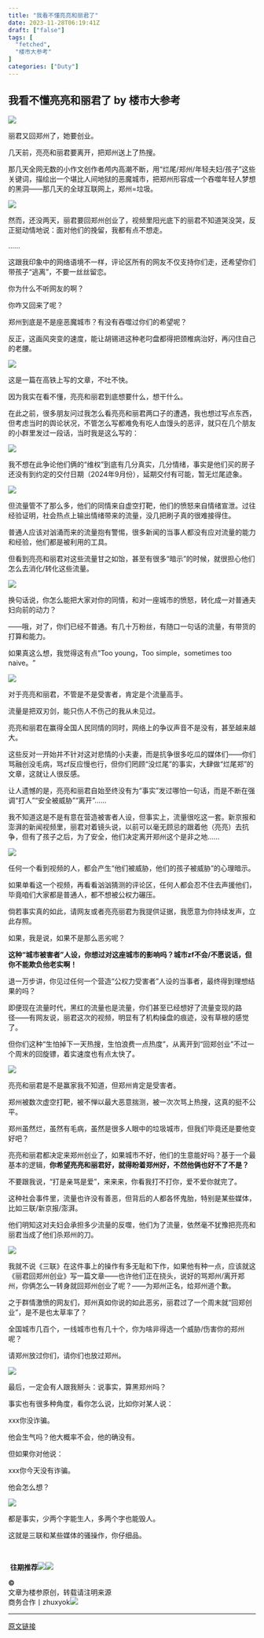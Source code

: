 ```yaml
---
title: "我看不懂亮亮和丽君了"
date: 2023-11-28T06:19:41Z
draft: ["false"]
tags: [
  "fetched",
  "楼市大参考"
]
categories: ["Duty"]
---
```

我看不懂亮亮和丽君了 by 楼市大参考
------
<div><section><img data-cropselx1="0" data-cropselx2="546" data-cropsely1="0" data-cropsely2="690" data-imgfileid="100016955" data-ratio="0.6074074074074074" data-s="300,640" data-src="https://mmbiz.qpic.cn/sz_mmbiz_jpg/yJtvFcUQd3YZRXqicW2j5q9KUj6gr0UcbWOyIVvhZV6n54cSLNcMHtXpV9v6T3LqwXBAGibWoyT5VOmML71eNCOw/640?wx_fmt=jpeg&amp;from=appmsg" data-type="jpeg" data-w="1080" src="https://mmbiz.qpic.cn/sz_mmbiz_jpg/yJtvFcUQd3YZRXqicW2j5q9KUj6gr0UcbWOyIVvhZV6n54cSLNcMHtXpV9v6T3LqwXBAGibWoyT5VOmML71eNCOw/640?wx_fmt=jpeg&amp;from=appmsg"></section><p><span>丽君又回郑州了，她要创业。<br></span></p><p><span>几天前，亮亮和丽君要离开，把郑州送上了热搜。<p></p></span></p><p><span><span dir="LTR">那几天全网无数的小作文创作者颅内高潮不断，用</span><span dir="LTR">“</span><span dir="LTR"><span>烂尾</span><span>/</span><span>郑州</span><span>/</span><span>年轻夫妇</span><span>/</span><span>孩子</span></span><span dir="LTR">”</span><span dir="LTR">这些关键词，描绘出一个堪比人间地狱的恶魔城市，把郑州形容成一个吞噬年轻人梦想的黑洞</span><span dir="LTR">——</span><span dir="LTR"><span>那几天的全球互联网上，郑州</span><span>=</span><span>垃圾。</span></span></span></p><section><img data-cropselx1="0" data-cropselx2="546" data-cropsely1="0" data-cropsely2="207" data-imgfileid="100016975" data-ratio="0.5916666666666667" data-s="300,640" data-src="https://mmbiz.qpic.cn/sz_mmbiz_jpg/yJtvFcUQd3YZRXqicW2j5q9KUj6gr0Ucbr8mRBGHdiaETUb2dqoTcCEUs637XIhhiaXwRdhhNIXlBAEMxzLQzTm3Q/640?wx_fmt=jpeg&amp;from=appmsg" data-type="png" data-w="1080" src="https://mmbiz.qpic.cn/sz_mmbiz_jpg/yJtvFcUQd3YZRXqicW2j5q9KUj6gr0Ucbr8mRBGHdiaETUb2dqoTcCEUs637XIhhiaXwRdhhNIXlBAEMxzLQzTm3Q/640?wx_fmt=jpeg&amp;from=appmsg"><span></span></section><p><span>然而，还没两天，丽君要回郑州创业了，视频里阳光底下的丽君不知道哭没哭，反正挺动情地说：面对他们的挽留，我都有点不想走。<p></p></span></p><p><span><span dir="LTR">……</span><span><p></p></span></span></p><p><span><span dir="LTR">这跟我印象中的网络语境不一样，评论区所有的网友不仅支持你们走，还希望你们带孩子</span><span dir="LTR">“</span><span dir="LTR">逃离</span><span dir="LTR">”</span><span dir="LTR">，不要一丝丝留恋。</span></span><span><p></p></span></p><p><span>你为什么不听网友的啊？<p></p></span></p><p><span>你咋又回来了呢？<p></p></span></p><p><span>郑州到底是不是座恶魔城市？有没有吞噬过你们的希望呢？<p></p></span></p><p><span>反正，这画风突变的速度，能让胡锡进这种老叼盘都得把颈椎病治好，再闪住自己的老腰。<p></p></span></p><p><img data-galleryid="" data-ratio="0.13148148148148148" data-s="300,640" data-src="https://mmbiz.qpic.cn/mmbiz_png/yJtvFcUQd3avbPbzQZ6crHdIXKdKtJkP9z22vYyHNtibeVjUKeZdHOr1pic64Dzq5hFphpvTEc2DFbFrNpUogLeA/640?wx_fmt=png" data-type="png" data-w="1080" src="https://mmbiz.qpic.cn/mmbiz_png/yJtvFcUQd3avbPbzQZ6crHdIXKdKtJkP9z22vYyHNtibeVjUKeZdHOr1pic64Dzq5hFphpvTEc2DFbFrNpUogLeA/640?wx_fmt=png"></p><p><span>这是一篇在高铁上写的文章，不吐不快。</span><br></p><p><span>因为我实在看不懂，亮亮和丽君到底想要什么，想干什么。</span></p><p><span>在此之前，很多朋友问过我怎么看亮亮和丽君两口子的遭遇，我也想过写点东西，但考虑当时的舆论状况，不管怎么写都难免有吃人血馒头的恶评，就只在几个朋友的小群里发过一段话，当时我是这么写的：</span><span></span></p><section><img data-imgfileid="100016963" data-ratio="0.5996131528046421" data-s="300,640" data-src="https://mmbiz.qpic.cn/sz_mmbiz_png/yJtvFcUQd3YZRXqicW2j5q9KUj6gr0UcbL2IvmicM9cstIllTL9zcmNM4piaXmicoBpZjrlvYHVsC7Yy7J5G2NsqdA/640?wx_fmt=png&amp;from=appmsg" data-type="png" data-w="1034" src="https://mmbiz.qpic.cn/sz_mmbiz_png/yJtvFcUQd3YZRXqicW2j5q9KUj6gr0UcbL2IvmicM9cstIllTL9zcmNM4piaXmicoBpZjrlvYHVsC7Yy7J5G2NsqdA/640?wx_fmt=png&amp;from=appmsg"></section><p><span>我不</span><span>想在此争论他们俩的</span><span>“</span><span>维权</span><span>”</span><span>到底有几分真实，几分情绪，事实是他们买的房子还没</span><span>有到约定的交付日期（</span><span>2024</span><span>年</span><span>9</span><span>月份），延期交付有可能，暂无烂尾迹象。</span><span></span></p><section><img data-imgfileid="100016967" data-ratio="0.8342592592592593" data-s="300,640" data-src="https://mmbiz.qpic.cn/sz_mmbiz_jpg/yJtvFcUQd3YZRXqicW2j5q9KUj6gr0UcbAgtmibQHRpL8IwOZxtfPwJbG2BsbtU3puPgdaWAl1kgoqFYeE1VamQw/640?wx_fmt=jpeg&amp;from=appmsg" data-type="jpeg" data-w="1080" src="https://mmbiz.qpic.cn/sz_mmbiz_jpg/yJtvFcUQd3YZRXqicW2j5q9KUj6gr0UcbAgtmibQHRpL8IwOZxtfPwJbG2BsbtU3puPgdaWAl1kgoqFYeE1VamQw/640?wx_fmt=jpeg&amp;from=appmsg"></section><p><span>但流量管不了那么多，他们的同情来自虚空打靶，他们的愤怒来自情绪宣</span><span>泄。过往经验证明，社会热点上输出情绪带来的流量，没几把刷子真的很难接得住。</span><span></span></p><p><span><span>普通人应该对汹涌而来的流量抱有警惕，很多新闻的当事人都没有应对流量的能力和经验，他们都是被利用的工具。</span><p></p></span></p><p><span><span dir="LTR">但看到亮亮和丽君对这些流量甘之如饴，甚至有很多</span><span dir="LTR">“</span><span dir="LTR">暗示</span><span dir="LTR">”</span><span dir="LTR"><span>的时候，就很担心他们怎么去消化</span><span>/</span><span>转化这些流量。</span></span></span></p><section><img data-imgfileid="100016962" data-ratio="1.7820512820512822" data-s="300,640" data-src="https://mmbiz.qpic.cn/sz_mmbiz_png/yJtvFcUQd3YZRXqicW2j5q9KUj6gr0UcbccfMsibUNKYhlSKicibn0Yt08Zw5jicjsPib96WYKrClbDkk34BZP7iaT8bA/640?wx_fmt=png&amp;from=appmsg" data-type="png" data-w="312" src="https://mmbiz.qpic.cn/sz_mmbiz_png/yJtvFcUQd3YZRXqicW2j5q9KUj6gr0UcbccfMsibUNKYhlSKicibn0Yt08Zw5jicjsPib96WYKrClbDkk34BZP7iaT8bA/640?wx_fmt=png&amp;from=appmsg"></section><p><span>换句话说，你怎么能把大家对你的同情，和对一座城市的愤怒，转化成一对普通夫妇向前的动力？</span><br></p><p><span><span dir="LTR">——</span><span dir="LTR">哦，对了，你们已经不普通。有几十万粉丝，有随口一句话的流量，有带货的打算和能力。</span></span></p><p><span><span dir="LTR">如果真这么想，我觉得这有点</span><span dir="LTR">“</span><span dir="LTR"><span>Too young</span><span>，</span><span>Too simple</span><span>，</span><span>sometimes too naive</span><span>。</span></span><span dir="LTR">”</span><span><p></p></span></span></p><p><img data-galleryid="" data-ratio="0.13148148148148148" data-s="300,640" data-src="https://mmbiz.qpic.cn/mmbiz_png/yJtvFcUQd3avbPbzQZ6crHdIXKdKtJkPsKdd2qUo8wEcfRrvE13RS2zK5XzwZfvlDAaIxuRNju9VNz9SrjHrsg/640?wx_fmt=png" data-type="png" data-w="1080" src="https://mmbiz.qpic.cn/mmbiz_png/yJtvFcUQd3avbPbzQZ6crHdIXKdKtJkPsKdd2qUo8wEcfRrvE13RS2zK5XzwZfvlDAaIxuRNju9VNz9SrjHrsg/640?wx_fmt=png"></p><p><span>对于亮亮和丽君，不管是不是受害者，肯定是个流量高手。</span><br></p><p><span>流量是把双刃剑，能只伤人不伤己的我从未见过。<p></p></span></p><p><span>亮亮和丽君在赢得全国人民同情的同时，网络上的争议声音不是没有，甚至越来越大。<p></p></span></p><p><span><span dir="LTR">这些反对一开始并不针对这对悲情的小夫妻，而是抗争很多吃瓜的媒体们</span><span dir="LTR">——</span><span dir="LTR"><span>你们骂融创没毛病，骂</span><span>zf</span><span>反应慢也行，但你们罔顾</span></span><span dir="LTR">“</span><span dir="LTR">没烂尾</span><span dir="LTR">”</span><span dir="LTR">的事实，大肆做</span><span dir="LTR">“</span><span dir="LTR">烂尾郑</span><span dir="LTR">”</span><span dir="LTR">的文章，这就让人很反感。</span></span><span><p></p></span></p><p><span><span dir="LTR">让人遗憾的是，</span><span dir="LTR">亮亮和丽君自始至终没有为</span><span dir="LTR">“</span><span dir="LTR">事实</span><span dir="LTR">”</span><span dir="LTR">发过哪怕一句话，而是不断在强调</span><span dir="LTR">“</span><span dir="LTR">打人</span><span dir="LTR">”“</span><span dir="LTR">安全被威胁</span><span dir="LTR">”“</span><span dir="LTR">离开</span><span dir="LTR">”……</span><span dir="LTR"></span><span><p></p></span></span></p><p><span><span dir="LTR">我不知道这是不是有意在营造被害者人设，但事实上，流量很吃这一套。新京报和澎湃的新闻视频里，丽君对着镜头说，以前可以毫无顾忌的跟着他（亮亮）去抗争，但有了孩子之后，为了安全，他们决定离开郑州这个是非之地</span><span dir="LTR">……</span><span><p></p></span></span></p><section><img data-imgfileid="100016964" data-ratio="0.7235099337748344" data-s="300,640" data-src="https://mmbiz.qpic.cn/sz_mmbiz_png/yJtvFcUQd3YZRXqicW2j5q9KUj6gr0UcbDzvIRNgnYibq3upr3RdW7NHV1XkRxZ4H9v3AicnFCMYU27cWXialQ7XQQ/640?wx_fmt=png&amp;from=appmsg" data-type="png" data-w="604" src="https://mmbiz.qpic.cn/sz_mmbiz_png/yJtvFcUQd3YZRXqicW2j5q9KUj6gr0UcbDzvIRNgnYibq3upr3RdW7NHV1XkRxZ4H9v3AicnFCMYU27cWXialQ7XQQ/640?wx_fmt=png&amp;from=appmsg"></section><p><span dir="LTR">任何一个看到视频的人，都会产生</span><span dir="LTR">“</span><span dir="LTR">他们被威胁，他们的孩子被威胁</span><span dir="LTR">”</span><span dir="LTR">的心理暗示。</span><br></p><p><span>如果单看这一个视频，再看看汹汹猜测的评论区，任何人都会忍不住去声援他们，毕竟咱们大家都是普通人，都不想被公权力碾压。<p></p></span></p><p><span>倘若事实真的如此，请网友或者亮亮丽君为我提供证据，我愿意为你持续发声，立此存照。<p></p></span></p><p><span>如果，我是说，如果不是那么恶劣呢？<p></p></span></p><p><strong><span><span dir="LTR">这种</span><span dir="LTR">“</span><span dir="LTR">城市被害者</span><span dir="LTR">”</span><span dir="LTR"><span>人设，你想过对这座城市的影响吗？城市</span><span>zf</span><span>不会</span><span>/</span><span>不愿说话，但你不能欺负他老实啊！</span></span></span></strong><span><span dir="LTR"><span></span></span></span><span><p></p></span></p><p><span><span dir="LTR">退一万步讲，你见过任何一个营造</span><span dir="LTR">“</span><span dir="LTR">公权力受害者</span><span dir="LTR">”</span><span dir="LTR">人设的当事者，最终得到理想结果的吗？</span></span><span><p></p></span></p><p><span><span dir="LTR">即便现在流量时代，黑红的流量也是流量，你们甚至已经想好了流量变现的路径</span><span dir="LTR">——</span><span dir="LTR">有网友说，丽君这次的视频，明显有了机构操盘的痕迹，没有草根的感觉了。</span></span><span><p></p></span></p><p><span><span dir="LTR">但你们这种</span><span dir="LTR">“</span><span dir="LTR">生怕掉下一天热搜，生怕浪费一点热度</span><span dir="LTR">”</span><span dir="LTR">，从离开到</span><span dir="LTR">“</span><span dir="LTR">回郑创业</span><span dir="LTR">”</span><span dir="LTR">不过一个周末的回旋镖，着实速度也有点太快了。</span></span><span><p></p></span></p><p><img data-galleryid="" data-ratio="0.13148148148148148" data-s="300,640" data-src="https://mmbiz.qpic.cn/mmbiz_png/yJtvFcUQd3avbPbzQZ6crHdIXKdKtJkPJXUCYuuynrhaOtliaXXtm65cR86cd8nvk4yv56OeFg2aibkGPwNqqTYw/640?wx_fmt=png" data-type="png" data-w="1080" src="https://mmbiz.qpic.cn/mmbiz_png/yJtvFcUQd3avbPbzQZ6crHdIXKdKtJkPJXUCYuuynrhaOtliaXXtm65cR86cd8nvk4yv56OeFg2aibkGPwNqqTYw/640?wx_fmt=png"></p><p><span>亮亮和丽君是不是赢家我不知道，但郑州肯定是受害者。</span><br></p><p><span>郑州被数次虚空打靶，被不惮以最大恶意揣测，被一次次骂上热搜，这真的挺不公平。<p></p></span></p><p><span>郑州虽然烂，虽然有毛病，虽然是很多人眼中的垃圾城市，但我们毕竟还是要他变好吧？<p></p></span></p><p><span>亮亮和丽君都决定来郑州创业了，如果城市不好，他们的生意能好吗？基于一个最基本的逻辑，<strong>你希望亮亮和丽君好，就得盼着郑州好，不然他俩也好不了不是？</strong><p></p></span></p><p><span><span dir="LTR">不要跟我说，</span><span dir="LTR">“</span><span dir="LTR">打是亲骂是爱</span><span dir="LTR">”</span><span dir="LTR">，来来来，你看我打不打你，爱不爱你就完了。</span></span><span><p></p></span></p><p><span>这种社会事件里，流量也许没有善恶，但背后的人都各怀鬼胎，特别是某些媒体，比如三联<span>/</span>新京报<span>/</span>澎湃。</span></p><p><span><span>他们明知这对夫妇会承担多少流量的反噬，他们为了流量，依然毫不犹豫把亮亮和丽君当成了他们杀郑州的刀。</span><p></p></span></p><section><img data-imgfileid="100016969" data-ratio="0.42418772563176893" data-s="300,640" data-src="https://mmbiz.qpic.cn/sz_mmbiz_png/yJtvFcUQd3YZRXqicW2j5q9KUj6gr0UcbQN8F6Uh1vf4SA0zYaC2Ib8icU5ygfazTTBmD9MpHB6GezibnWq4mAHew/640?wx_fmt=png&amp;from=appmsg" data-type="png" data-w="554" src="https://mmbiz.qpic.cn/sz_mmbiz_png/yJtvFcUQd3YZRXqicW2j5q9KUj6gr0UcbQN8F6Uh1vf4SA0zYaC2Ib8icU5ygfazTTBmD9MpHB6GezibnWq4mAHew/640?wx_fmt=png&amp;from=appmsg"></section><p><span dir="LTR">我就不说《三联》在这件事上的操作有多无耻和下作，如果他有种一点，应该就这《丽君回郑州创业》写一篇文章</span><span dir="LTR">——</span><span dir="LTR">也许他们正在挠头，说好的骂郑州<span>/</span>离开郑州，你俩怎么一转身就回郑州创业了呢？</span><span dir="LTR">——</span><span dir="LTR">为郑州正名，给郑州道个歉。</span><span></span></p><p><span><span dir="LTR">之于群情激愤的网友们，郑州真如你说的如此恶劣，丽君过了一个周末就</span><span dir="LTR">“</span><span dir="LTR">回郑创业</span><span dir="LTR">”</span><span dir="LTR">，是不是也太草率了？</span></span></p><p><span>全国城市几百个，一线城市也有几十个，你为啥非得选一个威胁</span><span>/</span><span>伤害你的郑州呢？</span><br></p><p><span><span>请郑州放过你们，请你们也放过郑州。</span><p></p></span></p><p><img data-galleryid="" data-ratio="0.13148148148148148" data-s="300,640" data-src="https://mmbiz.qpic.cn/mmbiz_png/yJtvFcUQd3avbPbzQZ6crHdIXKdKtJkPlHT9Lbj5o1svBEGLtZNwM05UUxTAUKmnErAzmtvvNQpaDBUa0ibNQrw/640?wx_fmt=png" data-type="png" data-w="1080" src="https://mmbiz.qpic.cn/mmbiz_png/yJtvFcUQd3avbPbzQZ6crHdIXKdKtJkPlHT9Lbj5o1svBEGLtZNwM05UUxTAUKmnErAzmtvvNQpaDBUa0ibNQrw/640?wx_fmt=png"></p><p><span>最后，一定会有人跟我掰头：说事实，算黑郑州吗？<p></p></span></p><p><span>事实也有很多种角度，看你怎么说，比如</span><span>你对某人说：</span></p><p><span>xxx你没诈骗。</span></p><p><span>他会生气吗？</span><span>他大概率不会，他的确没有。</span></p><p><span>但如果你对他说：<p></p></span></p><p><span><span>xxx你今天没有诈骗。</span><p></p></span></p><p><span>他会怎么想？</span></p><p><span><img data-croporisrc="https://mmbiz.qpic.cn/sz_mmbiz_jpg/yJtvFcUQd3YZRXqicW2j5q9KUj6gr0Ucb6836Hea5wQNWNjs3c15ibnf1Cvk0379lyNW78WUgib3F968MHtWicF4Jw/0?wx_fmt=jpeg&amp;from=appmsg" data-cropx1="0" data-cropx2="500" data-cropy1="0" data-cropy2="659" data-imgfileid="100016968" data-ratio="1.316" data-s="300,640" data-src="https://mmbiz.qpic.cn/sz_mmbiz_jpg/yJtvFcUQd3YZRXqicW2j5q9KUj6gr0UcbxvzkGEhj0F9faJlAI6icOGer93D0HYeMxlpTtOk0hF3J8RCnGre4d9g/640?wx_fmt=jpeg" data-type="jpeg" data-w="500" src="https://mmbiz.qpic.cn/sz_mmbiz_jpg/yJtvFcUQd3YZRXqicW2j5q9KUj6gr0UcbxvzkGEhj0F9faJlAI6icOGer93D0HYeMxlpTtOk0hF3J8RCnGre4d9g/640?wx_fmt=jpeg"></span></p><p><span>都是事实，少两个字能生人，多两个字也能毁人。</span></p><p><span>这就是三联和某些媒体的骚操作，你仔细品。</span><br></p><section><mp-common-profile data-pluginname="mpprofile" data-id="MzU5NTMyMTcyMQ==" data-headimg="http://mmbiz.qpic.cn/mmbiz_png/yJtvFcUQd3avbPbzQZ6crHdIXKdKtJkPsNl9soWkPq4B8QrcZq8dPz2Ngxib6t1ngCcuW9CyJV6QfZnrup6JE9w/0?wx_fmt=png" data-nickname="楼市大参考" data-alias="loushidacankao" data-signature="寻找共识，发现价值" data-from="0"></mp-common-profile><br></section><p><span> <strong><span>往期推荐</span></strong><a target="_blank" href="http://mp.weixin.qq.com/s?__biz=MzU5NTMyMTcyMQ==&amp;mid=2247500390&amp;idx=1&amp;sn=1bd14971b1a0a84c05561a7ccd915d13&amp;chksm=fe713470c906bd663f958dd5017508c72cd6baab9add73a3cba78d90fe65354159832683a70a&amp;scene=21#wechat_redirect" textvalue="你已选中了添加链接的内容" linktype="text" imgurl="" imgdata="null" data-itemshowtype="0" tab="innerlink" data-linktype="1" hasload="1"><strong><span><strong><span><span><img data-cropselx1="0" data-cropselx2="546" data-cropsely1="0" data-cropsely2="195" data-imgfileid="100016956" data-ratio="0.3574074074074074" data-s="300,640" data-src="https://mmbiz.qpic.cn/sz_mmbiz_png/yJtvFcUQd3Zr12UZVGgJleNg37n9CLFzlaH2o76ToJeRUico3icI1trXic6bccHlG8w3Qka4ibZeoY4A9q5YUSK89Q/640?wx_fmt=png&amp;wxfrom=5&amp;wx_lazy=1&amp;wx_co=1" data-type="png" data-w="1080" src="https://mmbiz.qpic.cn/sz_mmbiz_png/yJtvFcUQd3Zr12UZVGgJleNg37n9CLFzlaH2o76ToJeRUico3icI1trXic6bccHlG8w3Qka4ibZeoY4A9q5YUSK89Q/640?wx_fmt=png&amp;wxfrom=5&amp;wx_lazy=1&amp;wx_co=1"></span></span></strong></span></strong></a><a target="_blank" href="http://mp.weixin.qq.com/s?__biz=MzU5NTMyMTcyMQ==&amp;mid=2247500429&amp;idx=1&amp;sn=c30266b15000582a788c950784b65cbf&amp;chksm=fe71349bc906bd8d11d4fb13020064975759081ec82f50beb9d5678b4427f5d78da4f2192ce2&amp;scene=21#wechat_redirect" textvalue="你已选中了添加链接的内容" linktype="text" imgurl="" imgdata="null" data-itemshowtype="0" tab="innerlink" data-linktype="1" hasload="1"><strong><strong><strong><span><span><img data-cropselx1="0" data-cropselx2="546" data-cropsely1="0" data-cropsely2="181" data-imgfileid="100016958" data-ratio="0.3574074074074074" data-s="300,640" data-src="https://mmbiz.qpic.cn/sz_mmbiz_png/yJtvFcUQd3Zr12UZVGgJleNg37n9CLFzzBW7BBsWqmDyZ4mHCZIq1nuT40iaeJIJeKyWDvUib2nWmSdoibAAd0etA/640?wx_fmt=png&amp;wxfrom=5&amp;wx_lazy=1&amp;wx_co=1" data-type="png" data-w="1080" src="https://mmbiz.qpic.cn/sz_mmbiz_png/yJtvFcUQd3Zr12UZVGgJleNg37n9CLFzzBW7BBsWqmDyZ4mHCZIq1nuT40iaeJIJeKyWDvUib2nWmSdoibAAd0etA/640?wx_fmt=png&amp;wxfrom=5&amp;wx_lazy=1&amp;wx_co=1"></span></span></strong></strong></strong></a></span></p><section><span><strong>©</strong></span></section><section><span>文章为楼参原创，转载请注明来源</span></section><section><span>商务合作丨zhuxyok<img data-cropselx1="0" data-cropselx2="546" data-cropsely1="0" data-cropsely2="222" data-galleryid="" data-imgfileid="100016957" data-ratio="0.4064814814814815" data-s="300,640" data-src="https://mmbiz.qpic.cn/mmbiz_png/yJtvFcUQd3avbPbzQZ6crHdIXKdKtJkPK3Vg8zp5cXX4OcRCK0ywtWOC1EhSTxdXvNFWSZWqfxp5EWkGngyvLg/640?wx_fmt=png&amp;wxfrom=5&amp;wx_lazy=1&amp;wx_co=1" data-type="png" data-w="1080" src="https://mmbiz.qpic.cn/mmbiz_png/yJtvFcUQd3avbPbzQZ6crHdIXKdKtJkPK3Vg8zp5cXX4OcRCK0ywtWOC1EhSTxdXvNFWSZWqfxp5EWkGngyvLg/640?wx_fmt=png&amp;wxfrom=5&amp;wx_lazy=1&amp;wx_co=1"></span></section><p><mp-style-type data-value="3"></mp-style-type></p></div>  
<hr>
<a href="https://mp.weixin.qq.com/s/3cW6U8m1TWYNJGjsOLc6Pg",target="_blank" rel="noopener noreferrer">原文链接</a>
